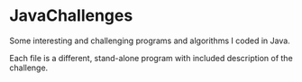# JavaChallenges
Some interesting and challenging programs and algorithms I coded in Java.

Each file is a different, stand-alone program with included description of the challenge.
